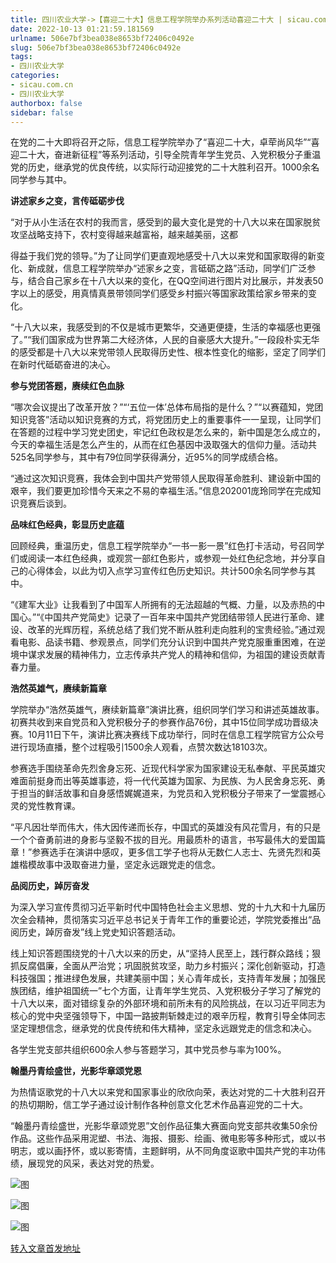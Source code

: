 ```yaml
---
title: 四川农业大学->【喜迎二十大】信息工程学院举办系列活动喜迎二十大 | sicau.com.cn
date: 2022-10-13 01:21:59.181569
urlname: 506e7bf3bea038e8653bf72406c0492e
slug: 506e7bf3bea038e8653bf72406c0492e
tags: 
- 四川农业大学
categories:
- sicau.com.cn
- 四川农业大学
authorbox: false
sidebar: false
---
```

在党的二十大即将召开之际，信息工程学院举办了“喜迎二十大，卓荦尚风华”“喜迎二十大，奋进新征程”等系列活动，引导全院青年学生党员、入党积极分子重温党的历史，继承党的优良传统，以实际行动迎接党的二十大胜利召开。1000余名同学参与其中。

**讲述家乡之变，言传砥砺步伐**

“对于从小生活在农村的我而言，感受到的最大变化是党的十八大以来在国家脱贫攻坚战略支持下，农村变得越来越富裕，越来越美丽，这都
<!--more-->
得益于我们党的领导。”为了让同学们更直观地感受十八大以来党和国家取得的新变化、新成就，信息工程学院举办“述家乡之变，言砥砺之路”活动，同学们广泛参与，结合自己家乡在十八大以来的变化，在QQ空间进行图片对比展示，并发表50字以上的感受，用真情真景带领同学们感受乡村振兴等国家政策给家乡带来的变化。

“十八大以来，我感受到的不仅是城市更繁华，交通更便捷，生活的幸福感也更强了。”“我们国家成为世界第二大经济体，人民的自豪感大大提升。”一段段朴实无华的感受都是十八大以来党带领人民取得历史性、根本性变化的缩影，坚定了同学们在新时代砥砺奋进的决心。

**参与党团答题，赓续红色血脉**

“哪次会议提出了改革开放？”“‘五位一体’总体布局指的是什么？”“以赛蕴知，党团知识竞答”活动以知识竞赛的方式，将党团历史上的重要事件一一呈现，让同学们在答题的过程中学习党史团史，牢记红色政权是怎么来的，新中国是怎么成立的，今天的幸福生活是怎么产生的，从而在红色基因中汲取强大的信仰力量。活动共525名同学参与，其中有79位同学获得满分，近95%的同学成绩合格。

“通过这次知识竞赛，我体会到中国共产党带领人民取得革命胜利、建设新中国的艰辛，我们要更加珍惜今天来之不易的幸福生活。”信息202001庞玲同学在完成知识竞赛后谈到。

**品味红色经典，彰显历史底蕴**

回顾经典，重温历史，信息工程学院举办“一书一影一景”红色打卡活动，号召同学们或阅读一本红色经典，或观赏一部红色影片，或参观一处红色纪念地，并分享自己的心得体会，以此为切入点学习宣传红色历史知识。共计500余名同学参与其中。

“《建军大业》让我看到了中国军人所拥有的无法超越的气概、力量，以及赤热的中国心。”“《中国共产党简史》记录了一百年来中国共产党团结带领人民进行革命、建设、改革的光辉历程，系统总结了我们党不断从胜利走向胜利的宝贵经验。”通过观看电影、品读书籍、参观景点，同学们充分认识到中国共产党克服重重困难，在逆境中谋求发展的精神伟力，立志传承共产党人的精神和信仰，为祖国的建设贡献青春力量。

**浩然英雄气，赓续新篇章**

学院举办“浩然英雄气，赓续新篇章”演讲比赛，组织同学们学习和讲述英雄故事。初赛共收到来自党员和入党积极分子的参赛作品76份，其中15位同学成功晋级决赛。10月11日下午，演讲比赛决赛线下成功举行，同时在信息工程学院官方公众号进行现场直播，整个过程吸引1500余人观看，点赞次数达18103次。

参赛选手围绕革命先烈舍身忘死、近现代科学家为国家建设无私奉献、平民英雄灾难面前挺身而出等英雄事迹，将一代代英雄为国家、为民族、为人民舍身忘死、勇于担当的鲜活故事和自身感悟娓娓道来，为党员和入党积极分子带来了一堂震撼心灵的党性教育课。

“平凡因壮举而伟大，伟大因传递而长存，中国式的英雄没有风花雪月，有的只是一个个奋勇前进的身影与坚毅不拔的目光。用最质朴的语言，书写最伟大的爱国篇章！”参赛选手在演讲中感叹，更多信工学子也将从无数仁人志士、先贤先烈和英雄楷模故事中汲取奋进力量，坚定永远跟党走的信念。

**品阅历史，踔厉奋发**

为深入学习宣传贯彻习近平新时代中国特色社会主义思想、党的十九大和十九届历次全会精神，贯彻落实习近平总书记关于青年工作的重要论述，学院党委推出“品阅历史，踔厉奋发”线上党史知识答题活动。

线上知识答题围绕党的十八大以来的历史，从“坚持人民至上，践行群众路线；狠抓反腐倡廉，全面从严治党；巩固脱贫攻坚，助力乡村振兴；深化创新驱动，打造科技强国；推进绿色发展，共建美丽中国；关心青年成长，支持青年发展；加强民族团结，维护祖国统一”七个方面，让青年学生党员、入党积极分子学习了解党的十八大以来，面对错综复杂的外部环境和前所未有的风险挑战，在以习近平同志为核心的党中央坚强领导下，中国一路披荆斩棘走过的艰辛历程，教育引导全体同志坚定理想信念，继承党的优良传统和伟大精神，坚定永远跟党走的信念和决心。

各学生党支部共组织600余人参与答题学习，其中党员参与率为100%。

**翰墨丹青绘盛世，光影华章颂党恩**

为热情讴歌党的十八大以来党和国家事业的欣欣向荣，表达对党的二十大胜利召开的热切期盼，信工学子通过设计制作各种创意文化艺术作品喜迎党的二十大。

“翰墨丹青绘盛世，光影华章颂党恩”文创作品征集大赛面向党支部共收集50余份作品。这些作品采用泥塑、书法、海报、摄影、绘画、微电影等多种形式，或以书明志，或以画抒怀，或以影寄情，主题鲜明，从不同角度讴歌中国共产党的丰功伟绩，展现党的风采，表达对党的热爱。

![图](https://news.sicau.edu.cn/__local/A/B5/AE/1B210307D3AE81AF1BB1C703F78_1EB77D3D_23DFA.png)

![图](https://news.sicau.edu.cn/__local/3/B2/92/E5EA4599DDF53E8BDC4ED50737A_26684BC9_465D1.png)

![图](https://news.sicau.edu.cn/__local/9/BD/59/C6034863323C46EE6CBA0D6162B_50E93809_19F69.jpg)

[转入文章首发地址](https://news.sicau.edu.cn/info/1078/69775.htm)